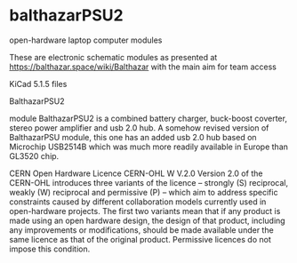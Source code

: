 # balthazarPSU2

open-hardware laptop computer modules

These are electronic schematic modules as presented at https://balthazar.space/wiki/Balthazar with the main aim for team access

KiCad 5.1.5 files

BalthazarPSU2

module BalthazarPSU2 is a combined battery charger, buck-boost coverter, stereo power amplifier and usb 2.0 hub. A somehow revised version of BalthazarPSU module, this one has an added usb 2.0 hub based on Microchip USB2514B which was much more readily available in Europe than GL3520 chip.

CERN Open Hardware Licence CERN-OHL W V.2.0 Version 2.0 of the CERN-OHL introduces three variants of the licence – strongly (S) reciprocal, weakly (W) reciprocal and permissive (P) – which aim to address specific constraints caused by different collaboration models currently used in open-hardware projects. The first two variants mean that if any product is made using an open hardware design, the design of that product, including any improvements or modifications, should be made available under the same licence as that of the original product. Permissive licences do not impose this condition.
